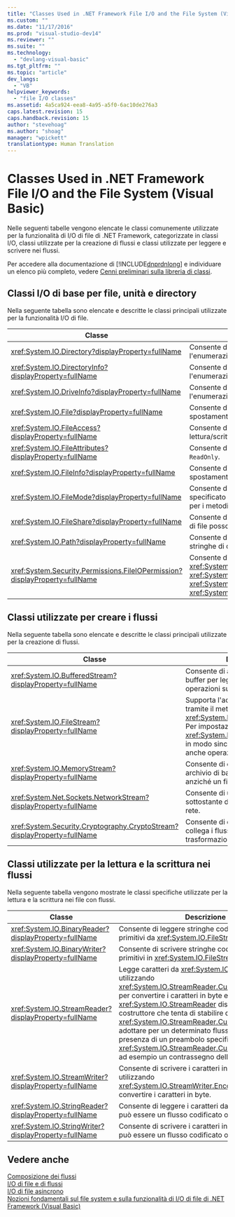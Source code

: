 ```yaml
---
title: "Classes Used in .NET Framework File I/O and the File System (Visual Basic) | Microsoft Docs"
ms.custom: ""
ms.date: "11/17/2016"
ms.prod: "visual-studio-dev14"
ms.reviewer: ""
ms.suite: ""
ms.technology: 
  - "devlang-visual-basic"
ms.tgt_pltfrm: ""
ms.topic: "article"
dev_langs: 
  - "VB"
helpviewer_keywords: 
  - "file I/O classes"
ms.assetid: 4a5ca924-eea8-4a95-a5f0-6ac10de276a3
caps.latest.revision: 15
caps.handback.revision: 15
author: "stevehoag"
ms.author: "shoag"
manager: "wpickett"
translationtype: Human Translation
---
```

# Classes Used in .NET Framework File I/O and the File System (Visual Basic)
Nelle seguenti tabelle vengono elencate le classi comunemente utilizzate per la funzionalità di I\/O di file di .NET Framework, categorizzate in classi I\/O, classi utilizzate per la creazione di flussi e classi utilizzate per leggere e scrivere nei flussi.  
  
 Per accedere alla documentazione di [!INCLUDE[dnprdnlong](../../../../csharp/programming-guide/events/includes/dnprdnlong_md.md)] e individuare un elenco più completo, vedere [Cenni preliminari sulla libreria di classi](../Topic/.NET%20Framework%20Class%20Library%20Overview.md).  
  
## Classi I\/O di base per file, unità e directory  
 Nella seguente tabella sono elencate e descritte le classi principali utilizzate per la funzionalità I\/O di file.  
  
|Classe|Descrizione|  
|------------|-----------------|  
|<xref:System.IO.Directory?displayProperty=fullName>|Consente di utilizzare metodi statici per la creazione, lo spostamento e l'enumerazione di directory e sottodirectory.|  
|<xref:System.IO.DirectoryInfo?displayProperty=fullName>|Consente di utilizzare metodi di istanza per la creazione, lo spostamento e l'enumerazione di directory e sottodirectory.|  
|<xref:System.IO.DriveInfo?displayProperty=fullName>|Consente di utilizzare metodi di istanza per la creazione, lo spostamento e l'enumerazione di unità.|  
|<xref:System.IO.File?displayProperty=fullName>|Consente di utilizzare metodi statici per la creazione, la copia, l'eliminazione, lo spostamento e l'apertura di file, nonché di creare `FileStream`.|  
|<xref:System.IO.FileAccess?displayProperty=fullName>|Consente di definire le costanti per l'accesso in lettura, scrittura o lettura\/scrittura a un file.|  
|<xref:System.IO.FileAttributes?displayProperty=fullName>|Consente di utilizzare attributi per file e directory come `Archive`, `Hidden` e `ReadOnly`.|  
|<xref:System.IO.FileInfo?displayProperty=fullName>|Consente di utilizzare metodi statici per la creazione, la copia, l'eliminazione, lo spostamento e l'apertura di file, nonché di creare `FileStream`.|  
|<xref:System.IO.FileMode?displayProperty=fullName>|Consente di controllare il modo in cui viene aperto il file.  Questo parametro è specificato in molti costruttori per `FileStream` e `IsolatedStorageFileStream` e per i metodi `Open` di <xref:System.IO.File> e <xref:System.IO.FileInfo>.|  
|<xref:System.IO.FileShare?displayProperty=fullName>|Consente di definire le costanti per il controllo del tipo di accesso che altri flussi di file possono avere per lo stesso file.|  
|<xref:System.IO.Path?displayProperty=fullName>|Consente di utilizzare dei metodi e delle proprietà per l'elaborazione delle stringhe di directory.|  
|<xref:System.Security.Permissions.FileIOPermission?displayProperty=fullName>|Consente di controllare l'accesso di file e cartelle definendo le autorizzazioni <xref:System.Security.Permissions.FileIOPermissionAttribute.Read%2A>, <xref:System.Security.Permissions.FileIOPermissionAttribute.Write%2A>, <xref:System.Security.Permissions.FileIOPermissionAttribute.Append%2A> e <xref:System.Security.Permissions.FileIOPermissionAttribute.PathDiscovery%2A>.|  
  
## Classi utilizzate per creare i flussi  
 Nella seguente tabella sono elencate e descritte le classi principali utilizzate per la creazione di flussi.  
  
|Classe|Descrizione|  
|------------|-----------------|  
|<xref:System.IO.BufferedStream?displayProperty=fullName>|Consente di aggiungere un livello di buffer per leggere e scrivere le operazioni su un altro flusso.|  
|<xref:System.IO.FileStream?displayProperty=fullName>|Supporta l'accesso casuale ai file tramite il metodo <xref:System.IO.FileStream.Seek%2A>.  Per impostazione predefinita, <xref:System.IO.FileStream> apre i file in modo sincrono, ma supporta anche operazioni asincrone.|  
|<xref:System.IO.MemoryStream?displayProperty=fullName>|Consente di creare un flusso il cui archivio di backup è la memoria, anziché un file.|  
|<xref:System.Net.Sockets.NetworkStream?displayProperty=fullName>|Consente di utilizzare un flusso sottostante di dati per l'accesso alla rete.|  
|<xref:System.Security.Cryptography.CryptoStream?displayProperty=fullName>|Consente di definire un flusso che collega i flussi di dati alle trasformazioni crittografiche.|  
  
## Classi utilizzate per la lettura e la scrittura nei flussi  
 Nella seguente tabella vengono mostrate le classi specifiche utilizzate per la lettura e la scrittura nei file con flussi.  
  
|**Classe**|**Descrizione**|  
|----------------|---------------------|  
|<xref:System.IO.BinaryReader?displayProperty=fullName>|Consente di leggere stringhe codificate e tipi di dati primitivi da <xref:System.IO.FileStream>.|  
|<xref:System.IO.BinaryWriter?displayProperty=fullName>|Consente di scrivere stringhe codificate e tipi di dati primitivi in <xref:System.IO.FileStream>.|  
|<xref:System.IO.StreamReader?displayProperty=fullName>|Legge caratteri da <xref:System.IO.FileStream> utilizzando <xref:System.IO.StreamReader.CurrentEncoding%2A> per convertire i caratteri in byte e viceversa.  <xref:System.IO.StreamReader> dispone di un costruttore che tenta di stabilire quale <xref:System.IO.StreamReader.CurrentEncoding%2A> adottare per un determinato flusso, in base alla presenza di un preambolo specifico di <xref:System.IO.StreamReader.CurrentEncoding%2A>, ad esempio un contrassegno dell'ordine dei byte.|  
|<xref:System.IO.StreamWriter?displayProperty=fullName>|Consente di scrivere i caratteri in `FileStream`, utilizzando <xref:System.IO.StreamWriter.Encoding%2A> per convertire i caratteri in byte.|  
|<xref:System.IO.StringReader?displayProperty=fullName>|Consente di leggere i caratteri da `String`.  L'output può essere un flusso codificato o `String`.|  
|<xref:System.IO.StringWriter?displayProperty=fullName>|Consente di scrivere i caratteri in `String`.  L'output può essere un flusso codificato o `String`.|  
  
## Vedere anche  
 [Composizione dei flussi](../Topic/Composing%20Streams.md)   
 [I\/O di file e di flussi](../Topic/File%20and%20Stream%20I-O.md)   
 [I\/O di file asincrono](../Topic/Asynchronous%20File%20I-O.md)   
 [Nozioni fondamentali sul file system e sulla funzionalità di I\/O di file di .NET Framework \(Visual Basic\)](../../../../visual-basic/developing-apps/programming/drives-directories-files/basics-of-net-framework-file-io-and-the-file-system.md)